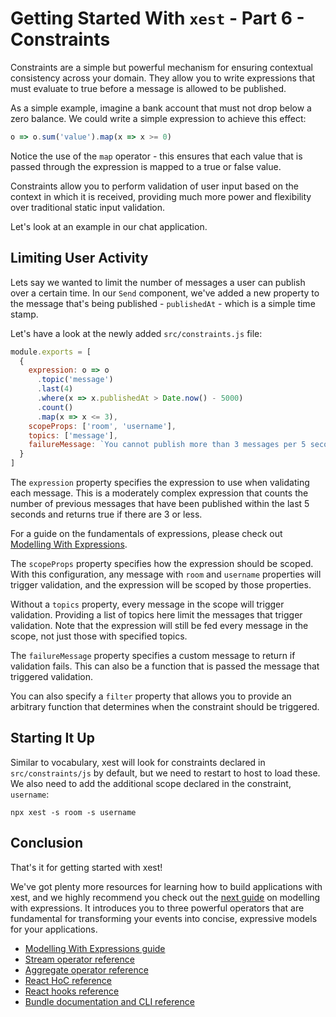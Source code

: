 # Getting Started With `xest` - Part 6 - Constraints

Constraints are a simple but powerful mechanism for ensuring contextual consistency across your domain. They allow you
to write expressions that must evaluate to true before a message is allowed to be published.

As a simple example, imagine a bank account that must not drop below a zero balance. We could write a simple expression
to achieve this effect:

```javascript
o => o.sum('value').map(x => x >= 0)
```

Notice the use of the `map` operator - this ensures that each value that is passed through the expression is mapped to
a true or false value.

Constraints allow you to perform validation of user input based on the context in which it is received, providing much
more power and flexibility over traditional static input validation.

Let's look at an example in our chat application.

## Limiting User Activity

Lets say we wanted to limit the number of messages a user can publish over a certain time. In our `Send` component, 
we've added a new property to the message that's being published - `publishedAt` - which is a simple time stamp.

Let's have a look at the newly added `src/constraints.js` file:

```javascript
module.exports = [
  {
    expression: o => o
      .topic('message')
      .last(4)
      .where(x => x.publishedAt > Date.now() - 5000)
      .count()
      .map(x => x <= 3),
    scopeProps: ['room', 'username'],
    topics: ['message'],
    failureMessage: `You cannot publish more than 3 messages per 5 seconds`
  }
]
``` 

The `expression` property specifies the expression to use when validating each message. This is a moderately complex
expression that counts the number of previous messages that have been published within the last 5 seconds and returns 
true if there are 3 or less.

<p class="yellowTip">
  For a guide on the fundamentals of expressions, please check out  
  <a href="#/guides/expressions/1-introduction.md">Modelling With Expressions</a>.
</p>

The `scopeProps` property specifies how the expression should be scoped. With this configuration, any message with
`room` and `username` properties will trigger validation, and the expression will be scoped by those properties.

Without a `topics` property, every message in the scope will trigger validation. Providing a list of topics here limit
the messages that trigger validation. Note that the expression will still be fed every message in the scope, not just
those with specified topics.

The `failureMessage` property specifies a custom message to return if validation fails. This can also be a function 
that is passed the message that triggered validation.

<p class="yellowTip">
  You can also specify a <code>filter</code> property that allows you to provide an arbitrary function that determines
  when the constraint should be triggered.
</p>

## Starting It Up

Similar to vocabulary, xest will look for constraints declared in `src/constraints/js` by default, but we need to 
restart to host to load these. We also need to add the additional scope declared in the constraint, `username`:

```shell
npx xest -s room -s username
``` 

## Conclusion

That's it for getting started with xest! 

We've got plenty more resources for learning how to build applications with xest, and we highly recommend you check out 
the [next guide](/guides/expressions/1-introduction.md) on modelling with expressions. It introduces you to three 
powerful operators that are fundamental for transforming your events into concise, expressive models for your 
applications.

- [Modelling With Expressions guide](/guides/expressions/1-introduction.md)
- [Stream operator reference](/xest.core/docs/stream.md)
- [Aggregate operator reference](/xest.core/docs/aggregate.md)
- [React HoC reference](/xest.react/docs/hocs.md)
- [React hooks reference](/xest.react/docs/hooks.md)
- [Bundle documentation and CLI reference](/xest.bundle/)
